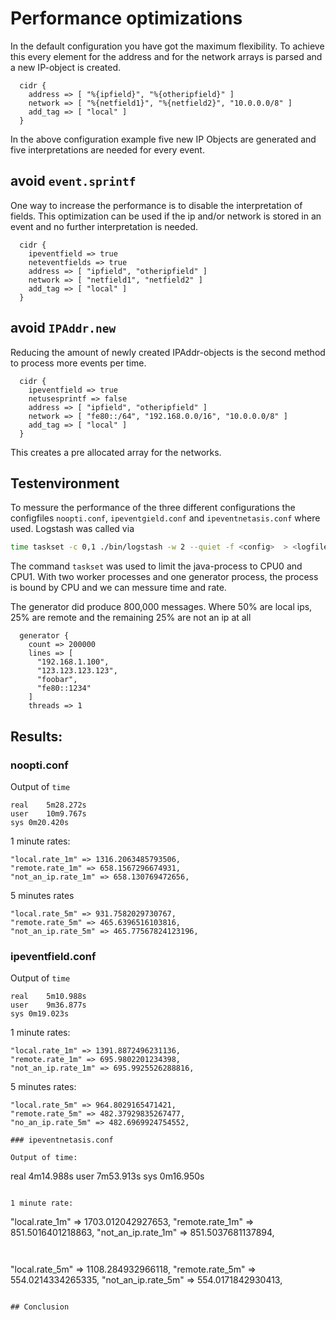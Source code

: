 # Performance optimizations

In the default configuration you have got the maximum flexibility. To achieve this every element for the address and for the network arrays is parsed and a new IP-object is created.

```
  cidr {
    address => [ "%{ipfield}", "%{otheripfield}" ]
    network => [ "%{netfield1}", "%{netfield2}", "10.0.0.0/8" ]
    add_tag => [ "local" ]
  }
```

In the above configuration example five new IP Objects are generated and five interpretations are needed for every event. 

## avoid ```event.sprintf```

One way to increase the performance is to disable the interpretation of fields. This optimization can be used if the ip and/or network is stored in an event and no further interpretation is needed.

```
  cidr {
    ipeventfield => true
    neteventfields => true
    address => [ "ipfield", "otheripfield" ]
    network => [ "netfield1", "netfield2" ]
    add_tag => [ "local" ]
  }
```


## avoid ```IPAddr.new```

Reducing the amount of newly created IPAddr-objects is the second method to process more events per time.

```
  cidr {
    ipeventfield => true
    netusesprintf => false
    address => [ "ipfield", "otheripfield" ]
    network => [ "fe80::/64", "192.168.0.0/16", "10.0.0.0/8" ]
    add_tag => [ "local" ]
  }
```

This creates a pre allocated array for the networks.

## Testenvironment

To messure the performance of the three different configurations the configfiles ```noopti.conf```, ```ipeventgield.conf``` and ```ipeventnetasis.conf``` where used. Logstash was called via

```sh
time taskset -c 0,1 ./bin/logstash -w 2 --quiet -f <config>  > <logfile>
```

The command ```taskset``` was used to limit the java-process to CPU0 and CPU1. With two worker processes and one generator process, the process is bound by CPU and we can messure time and rate.

The generator did produce 800,000 messages. Where 50% are local ips, 25% are remote and the remaining 25% are not an ip at all
```
  generator {
    count => 200000
    lines => [
      "192.168.1.100",
      "123.123.123.123",
      "foobar",
      "fe80::1234"
    ]
    threads => 1
```

## Results:


### noopti.conf

Output of ```time```
```
real	5m28.272s
user	10m9.767s
sys	0m20.420s
```

1 minute rates:
```
"local.rate_1m" => 1316.2063485793506,
"remote.rate_1m" => 658.1567296674931,
"not_an_ip.rate_1m" => 658.130769472656,
```

5 minutes rates
```
"local.rate_5m" => 931.7582029730767,
"remote.rate_5m" => 465.6396516103816,
"not_an_ip.rate_5m" => 465.77567824123196,
```

### ipeventfield.conf

Output of ```time```
```
real	5m10.988s
user	9m36.877s
sys	0m19.023s
```

1 minute rates:
```
"local.rate_1m" => 1391.8872496231136,
"remote.rate_1m" => 695.9802201234398,
"not_an_ip.rate_1m" => 695.9925526288816,
```

5 minutes rates:
```
"local.rate_5m" => 964.8029165471421,
"remote.rate_5m" => 482.37929835267477,
"no_an_ip.rate_5m" => 482.6969924754552,

### ipeventnetasis.conf

Output of time:
```
real	4m14.988s
user	7m53.913s
sys	0m16.950s
```

1 minute rate:
```
"local.rate_1m" => 1703.012042927653,
"remote.rate_1m" => 851.5016401218863,
"not_an_ip.rate_1m" => 851.5037681137894,
```


```
"local.rate_5m" => 1108.284932966118,
"remote.rate_5m" => 554.0214334265335,
"not_an_ip.rate_5m" => 554.0171842930413,
```

## Conclusion
